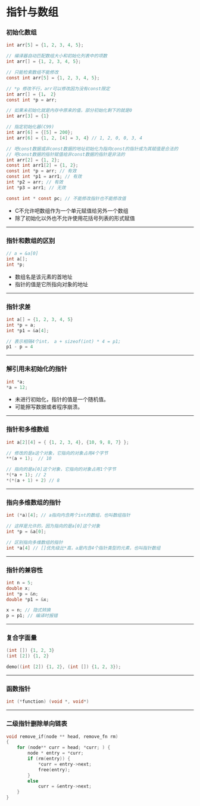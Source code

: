 # 指针与数组

### 初始化数组

```c
int arr[5] = {1, 2, 3, 4, 5};

// 编译器自动匹配数组大小和初始化列表中的项数
int arr[] = {1, 2, 3, 4, 5};

// 只能检索数组不能修改
const int arr[5] = {1, 2, 3, 4, 5};

// *p 修改不行，arr可以修改因为没有const限定
int arr[] = {1， 2}
const int *p = arr;

// 如果未初始化就是内存中原来的值，部分初始化剩下的就是0
int arr[3] = {1}

// 指定初始化器(C99)
int arr[6] = {[5] = 200};
int arr[6] = {1, 2, [4] = 3, 4} // 1, 2, 0, 0, 3, 4

// 吧const数据或非const数据的地址初始化为指向const的指针或为其赋值是合法的
// 吧const数据的指针赋值给非const数据的指针是非法的
int arr[2] = {1, 2};
const int arr1[2] = {1, 2};
const int *p = arr; // 有效
const int *p1 = arr1; // 有效
int *p2 = arr; // 有效
int *p3 = arr1; // 无效

const int * const pc; // 不能修改指针也不能修改值
```

* C不允许吧数组作为一个单元赋值给另外一个数组
* 除了初始化以外也不允许使用花括号列表的形式赋值

------

### 指针和数组的区别

```c
// a = &a[0]
int a[];
int *p;
```

* 数组名是该元素的首地址
* 指针的值是它所指向对象的地址

------

### 指针求差

```c
int a[] = {1, 2, 3, 4, 5}
int *p = a;
int *p1 = &a[4];

// 表示相隔4个int， a + sizeof(int) * 4 = p1;
p1 - p = 4
```

------

### 解引用未初始化的指针

```c
int *a;
*a = 12;
```

* 未进行初始化，指针的值是一个随机值。
* 可能擦写数据或者程序崩溃。

------

### 指针和多维数组

```c
int a[2][4] = { {1, 2, 3, 4}, {10, 9, 8, 7} };

// 修改的是a这个对象，它指向的对象占用4个字节
**(a + 1);  // 10

// 指向的是a[0]这个对象，它指向的对象占用1个字节
*(*a + 1); // 2
*(*(a + 1) + 2) // 8
```

------

### 指向多维数组的指针

```c
int (*a)[4]; // a指向内含两个int的数组，也叫数组指针

// 这样是允许的，因为指向的是a[0]这个对象
int *p = &a[0];

// 区别指向多维数组的指针
int *a[4] // []优先级比*高，a是内含4个指针类型的元素，也叫指针数组
```

------

### 指针的兼容性

```c
int n = 5;
double x;
int *p = &n;
double *p1 = &x;

x = n; // 隐式转换
p = p1; // 编译时报错
```

------

### 复合字面量

```c
(int []) {1, 2, 3}
(int [2]) {1, 2}

demo((int [2]) {1, 2}, (int []) {1, 2, 3});
```

------

### 函数指针

```c
int (*function) (void *, void*)
```

------

### 二级指针删除单向链表

```c
void remove_if(node ** head, remove_fn rm)
{
    for (node** curr = head; *curr; ) {
        node * entry = *curr;
        if (rm(entry)) {
            *curr = entry->next;
            free(entry);
        }
        else
            curr = &entry->next;
    }
}
```

